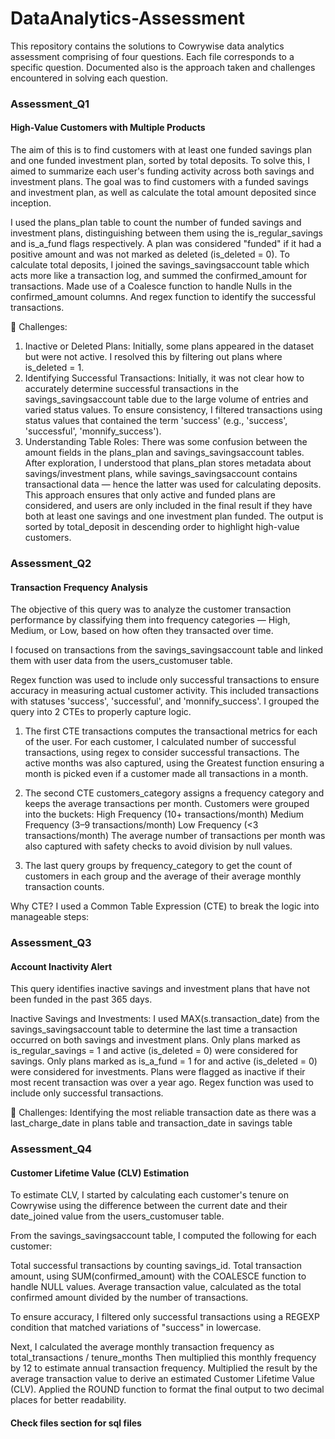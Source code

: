 # DataAnalytics-Assessment

This repository contains the solutions to Cowrywise data analytics assessment comprising of four questions. Each file corresponds to a specific question. Documented also is the approach taken and challenges encountered in solving each question.

### Assessment_Q1
#### High-Value Customers with Multiple Products 
The aim of this is to find customers with at least one funded savings plan and one funded investment plan, sorted by total deposits. 
To solve this, I aimed to summarize each user's funding activity across both savings and investment plans. The goal was to find customers with a funded savings and investment plan, as well as calculate the total amount deposited since inception.

I used the plans_plan table to count the number of funded savings and investment plans, distinguishing between them using the is_regular_savings and is_a_fund flags respectively.
A plan was considered "funded" if it had a positive amount and was not marked as deleted (is_deleted = 0).
To calculate total deposits, I joined the savings_savingsaccount table which acts more like a transaction log, and summed the confirmed_amount for transactions. Made use of a Coalesce function to handle Nulls in the confirmed_amount columns. And regex function to identify the successful transactions.

🚧 Challenges:
1. Inactive or Deleted Plans: Initially, some plans appeared in the dataset but were not active. I resolved this by filtering out plans where is_deleted = 1.
2. Identifying Successful Transactions: Initially, it was not clear how to accurately determine successful transactions in the savings_savingsaccount table due to the large volume of entries and varied status values. To ensure consistency, I filtered transactions using status values that contained the term 'success' (e.g., 'success', 'successful', 'monnify_success').
3. Understanding Table Roles: There was some confusion between the amount fields in the plans_plan and savings_savingsaccount tables. After exploration, I understood that plans_plan stores metadata about savings/investment plans, while savings_savingsaccount contains transactional data — hence the latter was used for calculating deposits.
This approach ensures that only active and funded plans are considered, and users are only included in the final result if they have both at least one savings and one investment plan funded. The output is sorted by total_deposit in descending order to highlight high-value customers.

### Assessment_Q2
#### Transaction Frequency Analysis
The objective of this query was to analyze the customer transaction performance by classifying them into frequency categories — High, Medium, or Low, based on how often they transacted over time.

I focused on transactions from the savings_savingsaccount table and linked them with user data from the users_customuser table.

Regex function was used to include only successful transactions to ensure accuracy in measuring actual customer activity. This included transactions with statuses 'success', 'successful', and 'monnify_success'. I grouped the query into 2 CTEs to properly capture logic.

1. The first CTE transactions computes the transactional metrics for each of the user. 
For each customer, I calculated number of successful transactions, using regex to consider successful transactions.
The active months was also captured, using the Greatest function ensuring a month is picked even if a customer made all transactions in a month.

3. The second CTE customers_category assigns a frequency category and keeps the average transactions per month.
Customers were grouped into the buckets:
High Frequency (10+ transactions/month)
Medium Frequency (3–9 transactions/month)
Low Frequency (<3 transactions/month)
The average number of transactions per month was also captured with safety checks to avoid division by null values.

5. The last query groups by frequency_category to get the count of customers in each group and the average of their average monthly transaction counts.

Why CTE?
I used a Common Table Expression (CTE) to break the logic into manageable steps:


### Assessment_Q3
#### Account Inactivity Alert
This query identifies inactive savings and investment plans that have not been funded in the past 365 days.

Inactive Savings and Investments:
I used MAX(s.transaction_date) from the savings_savingsaccount table to determine the last time a transaction occurred on both savings and investment plans.
Only plans marked as is_regular_savings = 1 and active (is_deleted = 0) were considered for savings. 
Only plans marked as is_a_fund = 1 for and active (is_deleted = 0) were considered for investments.
Plans were flagged as inactive if their most recent transaction was over a year ago.
Regex function was used to include only successful transactions.

🚧 Challenges:
Identifying the most reliable transaction date as there was a last_charge_date in plans table and transaction_date in savings table

### Assessment_Q4
#### Customer Lifetime Value (CLV) Estimation
To estimate CLV, I started by calculating each customer's tenure on Cowrywise using the difference between the current date and their date_joined value from the users_customuser table.

From the savings_savingsaccount table, I computed the following for each customer:

Total successful transactions by counting savings_id.
Total transaction amount, using SUM(confirmed_amount) with the COALESCE function to handle NULL values.
Average transaction value, calculated as the total confirmed amount divided by the number of transactions.

To ensure accuracy, I filtered only successful transactions using a REGEXP condition that matched variations of "success" in lowercase.

Next, I calculated the average monthly transaction frequency as total_transactions / tenure_months
Then multiplied this monthly frequency by 12 to estimate annual transaction frequency.
Multiplied the result by the average transaction value to derive an estimated Customer Lifetime Value (CLV).
Applied the ROUND function to format the final output to two decimal places for better readability.

#### Check files section for sql files
